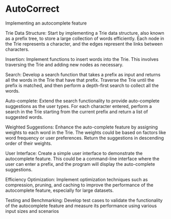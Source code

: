 # AutoCorrect
Implementing an autocomplete feature  


Trie Data Structure: Start by implementing a Trie data structure, also known as a prefix tree, to store a large collection of words efficiently. Each node in the Trie represents a character, and the edges represent the links between characters.

Insertion: Implement functions to insert words into the Trie. This involves traversing the Trie and adding new nodes as necessary.

Search: Develop a search function that takes a prefix as input and returns all the words in the Trie that have that prefix. Traverse the Trie until the prefix is matched, and then perform a depth-first search to collect all the words.

Auto-complete: Extend the search functionality to provide auto-complete suggestions as the user types. For each character entered, perform a search in the Trie starting from the current prefix and return a list of suggested words.

Weighted Suggestions: Enhance the auto-complete feature by assigning weights to each word in the Trie. The weights could be based on factors like word frequency or user preferences. Return the suggestions in descending order of their weights.

User Interface: Create a simple user interface to demonstrate the autocomplete feature. This could be a command-line interface where the user can enter a prefix, and the program will display the auto-complete suggestions.

Efficiency Optimization: Implement optimization techniques such as compression, pruning, and caching to improve the performance of the autocomplete feature, especially for large datasets.

Testing and Benchmarking: Develop test cases to validate the functionality of the autocomplete feature and measure its performance using various input sizes and scenarios

